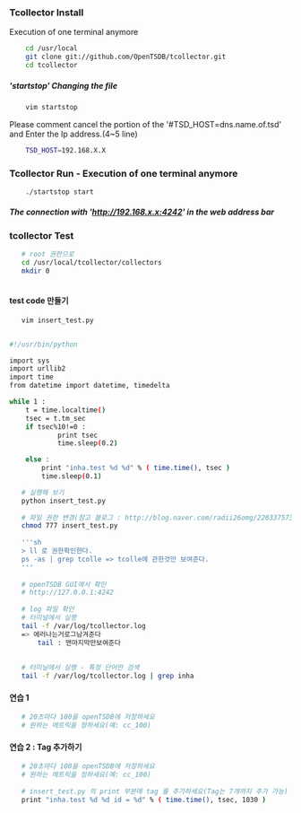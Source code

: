 
### Tcollector Install
Execution of one terminal anymore
```sh
    cd /usr/local
    git clone git://github.com/OpenTSDB/tcollector.git
    cd tcollector
```
##### 'startstop' Changing the file
```sh
    vim startstop
```
Please comment cancel the portion of the '#TSD_HOST=dns.name.of.tsd' and Enter the Ip address.(4~5 line)
```sh
    TSD_HOST=192.168.X.X
```
### Tcollector Run - Execution of one terminal anymore
```sh
    ./startstop start

```
##### The connection with 'http://192.168.x.x:4242' in the web address bar


### tcollector Test

```sh
   # root 권한으로
   cd /usr/local/tcollector/collectors
   mkdir 0
   

```

#### test code 만들기 

```sh
   vim insert_test.py
```

```sh

#!/usr/bin/python

import sys
import urllib2
import time
from datetime import datetime, timedelta

while 1 :
    t = time.localtime()
    tsec = t.tm_sec
    if tsec%10!=0 :
            print tsec
            time.sleep(0.2)

    else :
        print "inha.test %d %d" % ( time.time(), tsec )
        time.sleep(0.1)

```

```sh
   # 실행해 보기
   python insert_test.py
   
   # 파일 권한 변경(참고 블로그 : http://blog.naver.com/radii26omg/220337573729)
   chmod 777 insert_test.py
   
   '''sh
   > ll 로 권한확인한다.
   ps -as | grep tcolle => tcolle에 관한것만 보여준다.
   '''
   
   # openTSDB GUI에서 확인
   # http://127.0.0.1:4242
   
   # log 파일 확인
   # 터미널에서 실행
   tail -f /var/log/tcollector.log
   => 에러나는거로그남겨준다
       tail : 맨마지막만보여준다
      
   
   # 터미닐에서 실행 - 특정 단어만 검색
   tail -f /var/log/tcollector.log | grep inha
```

#### 연습 1

```sh
   # 20초마다 100을 openTSDB에 저장하세요
   # 원하는 메트릭을 정하세요(예: cc_100)
```

#### 연습 2 : Tag 추가하기

```sh
   # 20초마다 100을 openTSDB에 저장하세요
   # 원하는 메트릭을 정하세요(예: cc_100)
   
   # insert_test.py 의 print 부분에 tag 를 추가하세요(Tag는 7개까지 추가 가능)
   print "inha.test %d %d id = %d" % ( time.time(), tsec, 1030 )
   
```
